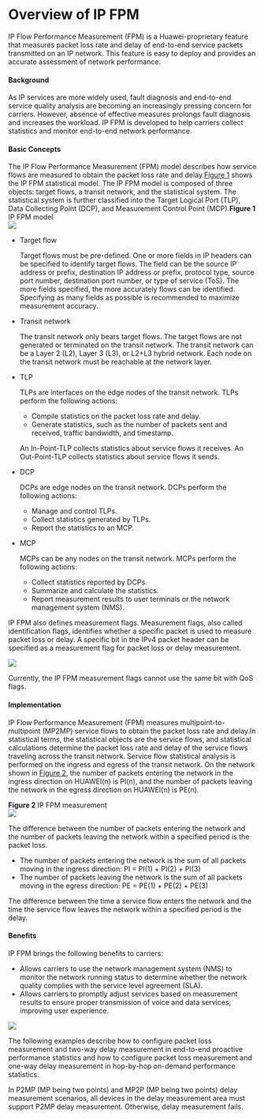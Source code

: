 Overview of IP FPM
==================

IP Flow Performance Measurement (FPM) is a Huawei-proprietary feature that measures packet loss rate and delay of end-to-end service packets transmitted on an IP network. This feature is easy to deploy and provides an accurate assessment of network performance.

#### Background

As IP services are more widely used, fault diagnosis and end-to-end service quality analysis are becoming an increasingly pressing concern for carriers. However, absence of effective measures prolongs fault diagnosis and increases the workload. IP FPM is developed to help carriers collect statistics and monitor end-to-end network performance.


#### Basic Concepts

The IP Flow Performance Measurement (FPM) model describes how service flows are measured to obtain the packet loss rate and delay.[Figure 1](#EN-US_CONCEPT_0172372845__fig_dc_vrp_ipfpm_cfg_000201) shows the IP FPM statistical model. The IP FPM model is composed of three objects: target flows, a transit network, and the statistical system. The statistical system is further classified into the Target Logical Port (TLP), Data Collecting Point (DCP), and Measurement Control Point (MCP).**Figure 1** IP FPM model  
![](images/fig_dc_vrp_ipfpm_cfg_000201.png)  

* Target flow
  
  Target flows must be pre-defined. One or more fields in IP headers can be specified to identify target flows. The field can be the source IP address or prefix, destination IP address or prefix, protocol type, source port number, destination port number, or type of service (ToS). The more fields specified, the more accurately flows can be identified. Specifying as many fields as possible is recommended to maximize measurement accuracy.
* Transit network
  
  The transit network only bears target flows. The target flows are not generated or terminated on the transit network. The transit network can be a Layer 2 (L2), Layer 3 (L3), or L2+L3 hybrid network. Each node on the transit network must be reachable at the network layer.
* TLP
  
  TLPs are interfaces on the edge nodes of the transit network. TLPs perform the following actions:
  + Compile statistics on the packet loss rate and delay.
  + Generate statistics, such as the number of packets sent and received, traffic bandwidth, and timestamp.
  
  An In-Point-TLP collects statistics about service flows it receives. An Out-Point-TLP collects statistics about service flows it sends.
* DCP
  
  DCPs are edge nodes on the transit network. DCPs perform the following actions:
  + Manage and control TLPs.
  + Collect statistics generated by TLPs.
  + Report the statistics to an MCP.
* MCP
  
  MCPs can be any nodes on the transit network. MCPs perform the following actions:
  + Collect statistics reported by DCPs.
  + Summarize and calculate the statistics.
  + Report measurement results to user terminals or the network management system (NMS).

IP FPM also defines measurement flags. Measurement flags, also called identification flags, identifies whether a specific packet is used to measure packet loss or delay. A specific bit in the IPv4 packet header can be specified as a measurement flag for packet loss or delay measurement.

![](../../../../public_sys-resources/note_3.0-en-us.png) 

Currently, the IP FPM measurement flags cannot use the same bit with QoS flags.



#### Implementation

IP Flow Performance Measurement (FPM) measures multipoint-to-multipoint (MP2MP) service flows to obtain the packet loss rate and delay.In statistical terms, the statistical objects are the service flows, and statistical calculations determine the packet loss rate and delay of the service flows traveling across the transit network. Service flow statistical analysis is performed on the ingress and egress of the transit network. On the network shown in [Figure 2](#EN-US_CONCEPT_0172372845__fig_dc_vrp_ipfpm_cfg_000202), the number of packets entering the network in the ingress direction on HUAWEI(n) is PI(n), and the number of packets leaving the network in the egress direction on HUAWEI(n) is PE(n).

**Figure 2** IP FPM measurement  
![](images/fig_dc_vrp_ipfpm_cfg_000202.png)  

The difference between the number of packets entering the network and the number of packets leaving the network within a specified period is the packet loss.

* The number of packets entering the network is the sum of all packets moving in the ingress direction: PI = PI(1) + PI(2) + PI(3)
* The number of packets leaving the network is the sum of all packets moving in the egress direction: PE = PE(1) + PE(2) + PE(3)

The difference between the time a service flow enters the network and the time the service flow leaves the network within a specified period is the delay.


#### Benefits

IP FPM brings the following benefits to carriers:

* Allows carriers to use the network management system (NMS) to monitor the network running status to determine whether the network quality complies with the service level agreement (SLA).
* Allows carriers to promptly adjust services based on measurement results to ensure proper transmission of voice and data services, improving user experience.


![](../../../../public_sys-resources/note_3.0-en-us.png) 

The following examples describe how to configure packet loss measurement and two-way delay measurement in end-to-end proactive performance statistics and how to configure packet loss measurement and one-way delay measurement in hop-by-hop on-demand performance statistics.

In P2MP (MP being two points) and MP2P (MP being two points) delay measurement scenarios, all devices in the delay measurement area must support P2MP delay measurement. Otherwise, delay measurement fails.